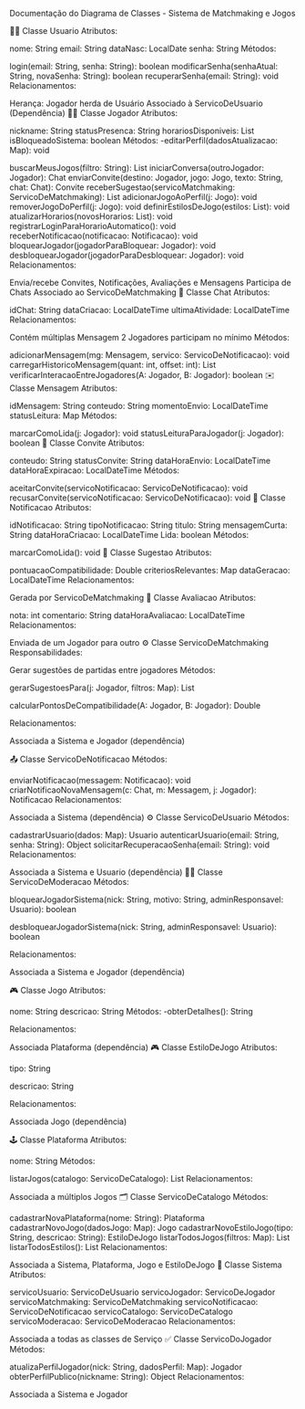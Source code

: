 Documentação do Diagrama de Classes - Sistema de Matchmaking e Jogos

🧍‍♂️ Classe Usuario
Atributos:

nome: String
email: String
dataNasc: LocalDate
senha: String
Métodos:

login(email: String, senha: String): boolean
modificarSenha(senhaAtual: String, novaSenha: String): boolean
recuperarSenha(email: String): void
Relacionamentos:

Herança: Jogador herda de Usuário
Associado à ServicoDeUsuario (Dependência)
🧑‍💻 Classe Jogador
Atributos:

nickname: String
statusPresenca: String
horariosDisponiveis: List
isBloqueadoSistema: boolean
Métodos: -editarPerfil(dadosAtualizacao: Map): void

buscarMeusJogos(filtro: String): List
iniciarConversa(outroJogador: Jogador): Chat
enviarConvite(destino: Jogador, jogo: Jogo, texto: String, chat: Chat): Convite
receberSugestao(servicoMatchmaking: ServicoDeMatchmaking): List
adicionarJogoAoPerfil(j: Jogo): void
removerJogoDoPerfil(j: Jogo): void
definirEstilosDeJogo(estilos: List): void
atualizarHorarios(novosHorarios: List): void
registrarLoginParaHorarioAutomatico(): void
receberNotificacao(notificacao: Notificacao): void
bloquearJogador(jogadorParaBloquear: Jogador): void
desbloquearJogador(jogadorParaDesbloquear: Jogador): void
Relacionamentos:

Envia/recebe Convites, Notificações, Avaliações e Mensagens
Participa de Chats
Associado ao ServicoDeMatchmaking
💬 Classe Chat
Atributos:

idChat: String
dataCriacao: LocalDateTime
ultimaAtividade: LocalDateTime
Relacionamentos:

Contém múltiplas Mensagem
2 Jogadores participam no mínimo
Métodos:

adicionarMensagem(mg: Mensagem, servico: ServicoDeNotificacao): void
carregarHistoricoMensagem(quant: int, offset: int): List
verificarInteracaoEntreJogadores(A: Jogador, B: Jogador): boolean
✉️ Classe Mensagem
Atributos:

idMensagem: String
conteudo: String
momentoEnvio: LocalDateTime
statusLeitura: Map
Métodos:

marcarComoLida(j: Jogador): void
statusLeituraParaJogador(j: Jogador): boolean
🤝 Classe Convite
Atributos:

conteudo: String
statusConvite: String
dataHoraEnvio: LocalDateTime
dataHoraExpiracao: LocalDateTime
Métodos:

aceitarConvite(servicoNotificacao: ServicoDeNotificacao): void
recusarConvite(servicoNotificacao: ServicoDeNotificacao): void
📩 Classe Notificacao
Atributos:

idNotificacao: String
tipoNotificacao: String
titulo: String
mensagemCurta: String
dataHoraCriacao: LocalDateTime
Lida: boolean
Métodos:

marcarComoLida(): void
🌟 Classe Sugestao
Atributos:

pontuacaoCompatibilidade: Double
criteriosRelevantes: Map
dataGeracao: LocalDateTime
Relacionamentos:

Gerada por ServicoDeMatchmaking
🌟 Classe Avaliacao
Atributos:

nota: int
comentario: String
dataHoraAvaliacao: LocalDateTime
Relacionamentos:

Enviada de um Jogador para outro
⚙️ Classe ServicoDeMatchmaking
Responsabilidades:

Gerar sugestões de partidas entre jogadores
Métodos:

gerarSugestoesPara(j: Jogador, filtros: Map): List

calcularPontosDeCompatibilidade(A: Jogador, B: Jogador): Double

Relacionamentos:

Associada a Sistema e Jogador (dependência)

📤 Classe ServicoDeNotificacao
Métodos:

enviarNotificacao(messagem: Notificacao): void
criarNotificaoNovaMensagem(c: Chat, m: Messagem, j: Jogador): Notificacao
Relacionamentos:

Associada a Sistema (dependência)
⚙️ Classe ServicoDeUsuario
Métodos:

cadastrarUsuario(dados: Map): Usuario
autenticarUsuario(email: String, senha: String): Object
solicitarRecuperacaoSenha(email: String): void
Relacionamentos:

Associada a Sistema e Usuario (dependência)
👮‍♀️ Classe ServicoDeModeracao
Métodos:

bloquearJogadorSistema(nick: String, motivo: String, adminResponsavel: Usuario): boolean

desbloquearJogadorSistema(nick: String, adminResponsavel: Usuario): boolean

Relacionamentos:

Associada a Sistema e Jogador (dependência)

🎮 Classe Jogo
Atributos:

nome: String
descricao: String
Métodos: -obterDetalhes(): String

Relacionamentos:

Associada Plataforma (dependência)
🎮 Classe EstiloDeJogo
Atributos:

tipo: String

descricao: String

Relacionamentos:

Associada Jogo (dependência)

🕹️ Classe Plataforma
Atributos:

nome: String
Métodos:

listarJogos(catalogo: ServicoDeCatalogo): List
Relacionamentos:

Associada a múltiplos Jogos
🗂️ Classe ServicoDeCatalogo
Métodos:

cadastrarNovaPlataforma(nome: String): Plataforma
cadastrarNovoJogo(dadosJogo: Map): Jogo
cadastrarNovoEstiloJogo(tipo: String, descricao: String): EstiloDeJogo
listarTodosJogos(filtros: Map): List
listarTodosEstilos(): List
Relacionamentos:

Associada a Sistema, Plataforma, Jogo e EstiloDeJogo
🧠 Classe Sistema
Atributos:

servicoUsuario: ServicoDeUsuario
servicoJogador: ServicoDeJogador
servicoMatchmaking: ServicoDeMatchmaking
servicoNotificacao: ServicoDeNotificacao
servicoCatalogo: ServicoDeCatalogo
servicoModeracao: ServicoDeModeracao
Relacionamentos:

Associada a todas as classes de Serviço
✅ Classe ServicoDoJogador
Métodos:

atualizaPerfilJogador(nick: String, dadosPerfil: Map): Jogador
obterPerfilPublico(nickname: String): Object
Relacionamentos:

Associada a Sistema e Jogador
